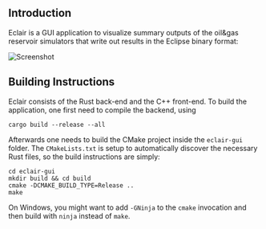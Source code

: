 ## Introduction

Eclair is a GUI application to visualize summary outputs of the oil&gas reservoir simulators that write out results in the Eclipse binary format:

![Screenshot](https://raw.githubusercontent.com/mindv0rtex/eclair/master/assets/screenshot.png)

## Building Instructions

Eclair consists of the Rust back-end and the C++ front-end. To build the application, one first need to compile the
backend, using

```
cargo build --release --all
```

Afterwards one needs to build the CMake project inside the `eclair-gui` folder. The `CMakeLists.txt` is setup to
automatically discover the necessary Rust files, so the build instructions are simply:

```
cd eclair-gui
mkdir build && cd build
cmake -DCMAKE_BUILD_TYPE=Release ..
make
```

On Windows, you might want to add `-GNinja` to the `cmake` invocation and then build with `ninja` instead of `make`.
